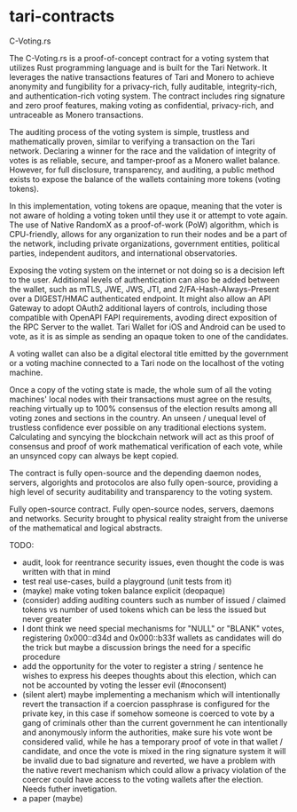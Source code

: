 # tari-contracts
C-Voting.rs 

The C-Voting.rs is a proof-of-concept contract for a voting system that utilizes Rust programming language and is built for the Tari Network. It leverages the native transactions features of Tari and Monero to achieve anonymity and fungibility for a privacy-rich, fully auditable, integrity-rich, and authentication-rich voting system. The contract includes ring signature and zero proof features, making voting as confidential, privacy-rich, and untraceable as Monero transactions.

The auditing process of the voting system is simple, trustless and mathematically proven, similar to verifying a transaction on the Tari network. Declaring a winner for the race and the validation of integrity of votes is as reliable, secure, and tamper-proof as a Monero wallet balance. However, for full disclosure, transparency, and auditing, a public method exists to expose the balance of the wallets containing more tokens (voting tokens).

In this implementation, voting tokens are opaque, meaning that the voter is not aware of holding a voting token until they use it or attempt to vote again. The use of Native RandomX as a proof-of-work (PoW) algorithm, which is CPU-friendly, allows for any organization to run their nodes and be a part of the network, including private organizations, government entities, political parties, independent auditors, and international observatories.

Exposing the voting system on the internet or not doing so is a decision left to the user. Additional levels of authentication can also be added between the wallet, such as mTLS, JWE, JWS, JTI, and 2/FA-Hash-Always-Present over a DIGEST/HMAC authenticated endpoint. It might also allow an API Gateway to adopt OAuth2 additional layers of controls, including those compatible with OpenAPI FAPI requirements, avoding direct exposition of the RPC Server to the wallet. Tari Wallet for iOS and Android can be used to vote, as it is as simple as sending an opaque token to one of the candidates.

A voting wallet can also be a digital electoral title emitted by the government or a voting machine connected to a Tari node on the localhost of the voting machine.

Once a copy of the voting state is made, the whole sum of all the voting machines' local nodes with their transactions must agree on the results, reaching virtually up to 100% consensus of the election results among all voting zones and sections in the country. An unseen / unequal level of trustless confidence ever possible on any traditional elections system. Calculating and syncying the blockchain network will act as this proof of consensus and proof of work mathematical verification of each vote, while an unsynced copy can always be kept copied.

The contract is fully open-source and the depending daemon nodes, servers, algorights and protocolos are also fully open-source, providing a high level of security auditability and transparency to the voting system.

Fully open-source contract. Fully open-source nodes, servers, daemons and networks. Security brought to physical reality straight from the universe of the mathematical and logical abstracts.

TODO:
- audit, look for reentrance security issues, even thought the code is was written with that in mind
- test real use-cases, build a playground (unit tests from it)
- (mayke) make voting token balance explicit (deopaque)
- (consider) adding auditing counters such as number of issued / claimed tokens vs number of used tokens which can be less the issued but never greater
- I dont think we need special mechanisms for "NULL" or "BLANK" votes, registering 0x000::d34d and 0x000::b33f wallets as candidates will do the trick but maybe a discussion brings the need for a specific procedure
- add the opportunity for the voter to register a string / sentence he wishes to express his deepes thoughts about this election, which can not be accounted by voting the lesser evil (#noconsent)
- (silent alert) maybe implementing a mechanism which will intentionally revert the transaction if a coercion passphrase is configured for the private key, in this case if somehow someone is coerced to vote by a gang of criminals other than the current government he can intentionally and anonymously inform the authorities, make sure his vote wont be considered valid, while he has a temporary proof of vote in that wallet / candidate, and once the vote is mixed in the ring signature system it will be invalid due to bad signature and reverted, we have a problem with the native revert mechanism which could allow a privacy violation of the coercer could have access to the voting wallets after the election. Needs futher invetigation.
- a paper (maybe)
